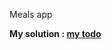 Meals app


**My solution : <a href="https://65805ccc7a739855ff1d2d0e--roaring-nougat-41b87e.netlify.app/">my todo<a>**
